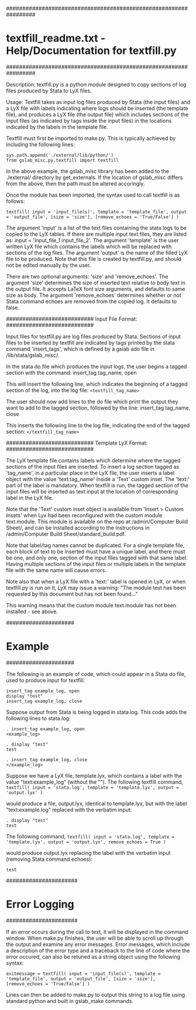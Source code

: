 #################################################################
#  textfill_readme.txt - Help/Documentation for textfill.py
#################################################################

Description:
textfill.py is a python module designed to copy sections of log files produced by Stata to LyX files.

Usage:
Textfill takes as input log files produced by Stata (the input files) and a LyX file with labels indicating where logs should be 
inserted (the template file), and produces a LyX file (the output file) which includes sections of the input files (as indicated by 
tags inside the input files) in the locations indicated by the labels in the template file.

Textfill must first be imported to make.py.  This is typically achieved by including the following lines:

```
sys.path.append('./external/lib/python/')
from gslab_misc.py.textfill import textfill
```

In the above example, the gslab_misc library has been added to the ./external/ directory by get_externals.  If the location of 
gslab_misc differs from the above, then the path must be altered accoringly.

Once the module has been imported, the syntax used to call textfill is as follows:

```
textfill( input = 'input_file(s)', template = 'template_file', output = 'output_file', [size = 'size'], [remove_echoes = 'True/False'] )
```

The argument 'input' is a list of the text files containing the stata logs to be copied to the LyX tables. If there are multiple input 
text files, they are listed as: input = 'input_file_1 input_file_2'. The argument 'template' is the user written LyX file which contains 
the labels which will be replaced with sections of the log files. The argument 'output' is the name of the filled LyX file to be produced.
Note that this file is created by textfill.py, and should not be edited manually by the user.

There are two optional arguments: 'size' and 'remove_echoes'. The argument 'size' determines the size of inserted text relative to body text
in the output file. It accepts LaTeX font size arguments, and defaults to same size as body. The argument 'remove_echoes' determines whether
or not Stata command echoes are removed from the copied log.  It defaults to false.


###########################
Input File Format:
###########################

Input files for textfill.py are log files produced by Stata. Sections of input files to be inserted by textfill are indicated by tags printed
by the stata command 'insert_tags', which is defined by a gslab ado file in /lib/stata/gslab_misc/.

In the stata do file which produces the input logs, the user begins a tagged section with the command:
insert_tag tag_name, open

This will insert the following line, which indicates the beginning of a tagged section of the log, into the log file:
`<textfill_tag_name>`

The user should now add lines to the do file which print the output they want to add to the tagged section, followed by the line:
insert_tag tag_name, close

This inserts the following line to the log file, indicating the end of the tagged section:
`</textfill_tag_name>`


###########################
Template LyX Format:
###########################

The LyX template file contains labels which determine where the tagged sections of the input files are inserted. To insert a log section tagged as
'tag_name', in a particular place in the LyX file, the user inserts a label object with the value 'text:tag_name' inside a 'Text' custom inset.  The 'text:' part of the label
is mandatory. When textfill is run, the tagged section of the input files will be inserted as text input at the location of corresponding label 
in the LyX file.

Note that the 'Text' custom inset object is available from 'Insert > Custom Insets' when Lyx had been reconfigured with the custom module text.module.
This module is available on the repo at /admin/Computer Build Sheet/, and can be installed according to the instructions in /admin/Computer Build Sheet/standard_build.pdf.

Note that label/tag names cannot be duplicated.  For a single template file, each block of text to be inserted must have a unique label, and there 
must be one, and only one, section of the input files tagged with that same label. Having multiple sections of the input files or multiple labels in 
the template file with the same name will cause errors.  

Note also that when a LyX file with a 'text:' label is opened in LyX, or when textfill.py is run on it, LyX may issue a warning:
"The module text has been requested by this document but has not been found..."

This warning means that the custom module text.module has not been installed - see above.


#####################
# Example
#####################

The following is an example of code, which could appear in a Stata do file, used to produce input for textfill.
```
insert_tag example_log, open
display "test"
insert_tag example_log, close
```

Suppose output from Stata is being logged in stata.log.  This code adds the following lines to stata.log:

```
. insert_tag example_log, open
<example_log>

. display "test"
test

. insert_tag example_log, close
</example_log>
```

Suppose we have a LyX file, template.lyx, which contains a label with the value "text:example_log" (without the ""). The following textfill command,
`textfill( input = 'stata.log', template = 'template.lyx', output = 'output.lyx' )`

would produce a file, output.lyx, identical to template.lyx, but with the label "text:example.log" replaced with the verbatim input:

```
. display "test"
test
```

The following command,
`textfill( input = 'stata.log', template = 'template.lyx', output = 'output.lyx', remove_echoes = True )`

would produce output.lyx replacing the label with the verbatim input (removing Stata command echoes):


`test`


######################
# Error Logging
######################

If an error occurs during the call to text, it will be displayed in the command window.  When make.py finishes, the user will
be able to scroll up through the output and examine any error messages.  Error messages, which include a description of the error type
and a traceback to the line of code where the error occured, can also be retuned as a string object using the following syntax:

```
exitmessage = textfill( input = 'input_file(s)', template = 'template_file', output = 'output_file', [size = 'size'], [remove_echoes = 'True/False'] )
```

Lines can then be added to make.py to output this string to a log file using standard python and built in gslab_make commands.

